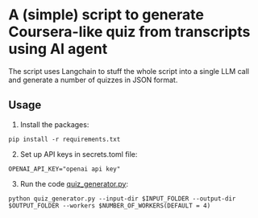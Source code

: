 # A (simple) script to generate Coursera-like quiz from transcripts using AI agent
The script uses Langchain to stuff the whole script into a single LLM call and generate a number of quizzes in JSON format. 

## Usage
1. Install the packages:
```
pip install -r requirements.txt
```
2. Set up API keys in secrets.toml file:

```
OPENAI_API_KEY="openai api key"
```
3. Run the code [quiz_generator.py](quiz_generator.py):
```
python quiz_generator.py --input-dir $INPUT_FOLDER --output-dir $OUTPUT_FOLDER --workers $NUMBER_OF_WORKERS(DEFAULT = 4)
```
